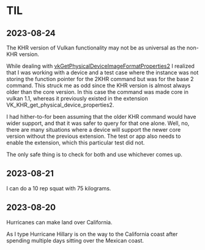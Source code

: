 # TIL

## 2023-08-24

The KHR version of Vulkan functionality may not be as universal as the non-KHR version.

While dealing with
[vkGetPhysicalDeviceImageFormatProperties2](https://registry.khronos.org/vulkan/specs/1.3-extensions/man/html/vkGetPhysicalDeviceImageFormatProperties2.html)
I realized that I was working with a device and a test case where the instance was not storing the
function pointer for the 2KHR command but was for the base 2 command. This struck me as odd since
the KHR version is almost always older than the core version. In this case the command was made
core in vulkan 1.1, whereas it previously existed in the extension
VK_KHR_get_physical_device_properties2.

I had hither-to-for been assuming that the older KHR command would have wider support, and that it
was safer to query for that one alone. Well, no, there are many situations where a device will
support the newer core version without the previous extension. The test or app also needs to
enable the extension, which this particular test did not.

The only safe thing is to check for both and use whichever comes up.

## 2023-08-21

I can do a 10 rep squat with 75 kilograms.

## 2023-08-20

Hurricanes can make land over California.

As I type Hurricane Hillary is on the way to the California coast after spending multiple days
sitting over the Mexican coast.
